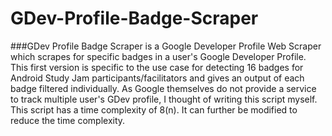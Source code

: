 # GDev-Profile-Badge-Scraper
###GDev Profile Badge Scraper is a Google Developer Profile Web Scraper which scrapes for specific badges in a user's Google Developer Profile. This first version is specific to the use case for detecting 16 badges for Android Study Jam participants/facilitators and gives an output of each badge filtered individually. As Google themselves do not provide a service to track multiple user's GDev profile, I thought of writing this script myself. This script has a time complexity of 8(n). It can further be modified to reduce the time complexity.

